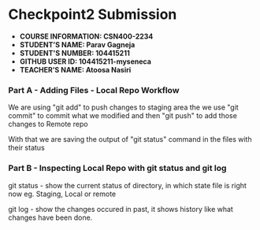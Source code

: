 # Checkpoint2 Submission

- **COURSE INFORMATION: CSN400-2234**
- **STUDENT’S NAME: Parav Gagneja**
- **STUDENT'S NUMBER: 104415211**
- **GITHUB USER ID: 104415211-myseneca**
- **TEACHER’S NAME: Atoosa Nasiri**

### Part A - Adding Files - Local Repo Workflow
We are using "git add" to push changes to staging area
the we use "git commit" to commit what we modified
and then "git push" to add those changes to Remote repo

With that we are saving the output of "git status" command in the files with their status

### Part B - Inspecting Local Repo with git status and git log
git status - show the current status of directory, in which state file is right now eg. Staging, Local or remote

git log - show the changes occured in past, it shows history like what changes have been done.
